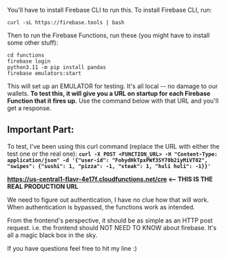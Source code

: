 
You'll have to install Firebase CLI to run this. To install Firebase CLI, run:

`curl -sL https://firebase.tools | bash`

Then to run the Firebase Functions, run these (you might have to install some other stuff):
```
cd functions
firebase login
python3.11 -m pip install pandas
firebase emulators:start
```

This will set up an EMULATOR for testing. It's all local -- no damage to our wallets.
**To test this, it will give you a URL on startup for each Firebase Function that it fires up.**
Use the command below with that URL and you'll get a response.


## Important Part:

To test, I've been using this curl command (replace the URL with either the test one or the real one):
**`curl -X POST <FUNCTION_URL> -H "Content-Type: application/json" -d '{"user-id": "FohydHkTpxPWf3SY70b2iyMiVT02", "swipes": {"sushi": 1, "pizza": -1, "steak": 1, "huli huli": -1}}'`**

**https://us-central1-flavr-4e17f.cloudfunctions.net/cre <-- THIS IS THE REAL PRODUCTION URL**

We need to figure out authentication, I have no clue how that will work. When authentication is bypassed, the functions work as intended.

From the frontend's perspective, it should be as simple as an HTTP post request. i.e. the frontend should NOT NEED TO KNOW about firebase. It's all a magic black box in the sky.

If you have questions feel free to hit my line :)
